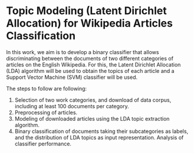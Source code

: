 # Topic Modeling (Latent Dirichlet Allocation) for Wikipedia Articles Classification

In this work, we aim is to develop a binary classifier that allows discriminating between the documents of two different categories of articles on the English Wikipedia. For this, the Latent Dirichlet Allocation (LDA) algorithm  will be used to obtain the topics of each article and a Support Vector Machine (SVM) classifier will be used.

The steps to follow are following:

1. Selection of two work categories, and download of data corpus, including at least 100 documents per category.
2. Preprocessing of articles.
3. Modeling of downloaded articles using the LDA topic extraction algorithm.
4. Binary classification of documents taking their subcategories as labels, and the distribution of LDA topics as input representation. Analysis of classifier performance.
